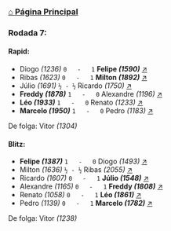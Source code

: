 ### [⌂ Página Principal](https://grupo-de-xadrez.github.io/)

### Rodada 7:

#### Rapid:

* Diogo *(1236)* `0   -   1` **Felipe *(1590)*** [↗](https://www.lichess.org/AW1ob8qv) 
* Ribas *(1623)* `0   -   1` **Milton *(1892)*** [↗](https://www.lichess.org/4PHI8qN4) 
* Júlio *(1691)* `½ - ½` Ricardo *(1750)* [↗](https://www.lichess.org/Tflx76ez) 
* **Freddy *(1878)*** `1   -   0` Alexandre *(1196)* [↗](https://www.lichess.org/c4RUGpPR) 
* **Léo *(1933)*** `1   -   0` Renato *(1233)* [↗](https://www.lichess.org/qlgtkmyW) 
* **Marcelo *(1950)*** `1   -   0` Pedro *(1183)* [↗](https://www.lichess.org/mvtmGlJJ) 

De folga: Vitor *(1304)*

#### Blitz:

* **Felipe *(1387)*** `1   -   0` Diogo *(1493)* [↗](https://www.lichess.org/K27unGrd) 
* Milton *(1636)* `½ - ½` Ribas *(2055)* [↗](https://www.lichess.org/JY2PY2di) 
* Ricardo *(1607)* `0   -   1` **Júlio *(1548)*** [↗](https://www.lichess.org/m0SZj8Sq) 
* Alexandre *(1165)* `0   -   1` **Freddy *(1808)*** [↗](https://www.lichess.org/BU6Y8gxM) 
* Renato *(1058)* `0   -   1` **Léo *(1861)*** [↗](https://www.lichess.org/Zuj9WuHM) 
* Pedro *(1139)* `0   -   1` **Marcelo *(1782)*** [↗](https://www.lichess.org/LkJD4S6R) 

De folga: Vitor *(1238)*

